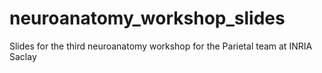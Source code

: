 # neuroanatomy_workshop_slides

Slides for the third neuroanatomy workshop for the Parietal team at INRIA Saclay
